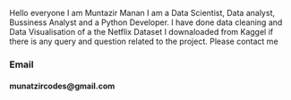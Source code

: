 Hello everyone I am Muntazir Manan I am a Data Scientist, Data analyst, Bussiness Analyst and a Python Developer. 
I have done data cleaning and Data Visualisation of a the Netflix Dataset I downaloaded from Kaggel if there is any query and question related to the project. Please contact me
<h3>Email</h3>
<h4>munatzircodes@gmail.com</h4>